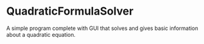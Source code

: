 # QuadraticFormulaSolver
A simple program complete with GUI that solves and gives basic information about a quadratic equation.
